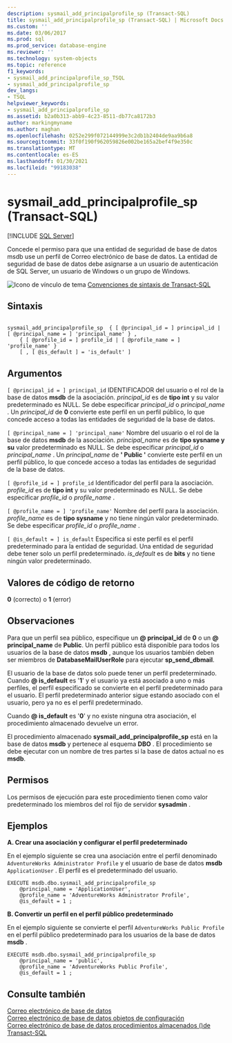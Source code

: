 ```yaml
---
description: sysmail_add_principalprofile_sp (Transact-SQL)
title: sysmail_add_principalprofile_sp (Transact-SQL) | Microsoft Docs
ms.custom: ''
ms.date: 03/06/2017
ms.prod: sql
ms.prod_service: database-engine
ms.reviewer: ''
ms.technology: system-objects
ms.topic: reference
f1_keywords:
- sysmail_add_principalprofile_sp_TSQL
- sysmail_add_principalprofile_sp
dev_langs:
- TSQL
helpviewer_keywords:
- sysmail_add_principalprofile_sp
ms.assetid: b2a0b313-abb9-4c23-8511-db77ca8172b3
author: markingmyname
ms.author: maghan
ms.openlocfilehash: 0252e299f072144999e3c2db1b2404de9aa9b6a8
ms.sourcegitcommit: 33f0f190f962059826e002be165a2bef4f9e350c
ms.translationtype: MT
ms.contentlocale: es-ES
ms.lasthandoff: 01/30/2021
ms.locfileid: "99183038"
---
```

# <a name="sysmail_add_principalprofile_sp-transact-sql"></a>sysmail_add_principalprofile_sp (Transact-SQL)
[!INCLUDE [SQL Server](../../includes/applies-to-version/sqlserver.md)]

  Concede el permiso para que una entidad de seguridad de base de datos msdb use un perfil de Correo electrónico de base de datos. La entidad de seguridad de base de datos debe asignarse a un usuario de autenticación de SQL Server, un usuario de Windows o un grupo de Windows.
  
 ![Icono de vínculo de tema](../../database-engine/configure-windows/media/topic-link.gif "Icono de vínculo de tema") [Convenciones de sintaxis de Transact-SQL](../../t-sql/language-elements/transact-sql-syntax-conventions-transact-sql.md)  
  
## <a name="syntax"></a>Sintaxis  
  
```  
  
sysmail_add_principalprofile_sp  { [ @principal_id = ] principal_id | [ @principal_name = ] 'principal_name' } ,  
    { [ @profile_id = ] profile_id | [ @profile_name = ] 'profile_name' }  
    [ , [ @is_default ] = 'is_default' ]  
```  
  
## <a name="arguments"></a>Argumentos  
`[ @principal_id = ] principal_id` IDENTIFICADOR del usuario o el rol de la base de datos **msdb** de la asociación. *principal_id* es de **tipo int** y su valor predeterminado es NULL. Se debe especificar *principal_id* o *principal_name* . Un *principal_id* de **0** convierte este perfil en un perfil público, lo que concede acceso a todas las entidades de seguridad de la base de datos.  
  
`[ @principal_name = ] 'principal_name'` Nombre del usuario o el rol de la base de datos **msdb** de la asociación. *principal_name* es de **tipo sysname y su** valor predeterminado es NULL. Se debe especificar *principal_id* o *principal_name* . Un *principal_name* de **' Public '** convierte este perfil en un perfil público, lo que concede acceso a todas las entidades de seguridad de la base de datos.  
  
`[ @profile_id = ] profile_id` Identificador del perfil para la asociación. *profile_id* es de **tipo int** y su valor predeterminado es NULL. Se debe especificar *profile_id* o *profile_name* .  
  
`[ @profile_name = ] 'profile_name'` Nombre del perfil para la asociación. *profile_name* es de **tipo sysname** y no tiene ningún valor predeterminado. Se debe especificar *profile_id* o *profile_name* .  
  
`[ @is_default = ] is_default` Especifica si este perfil es el perfil predeterminado para la entidad de seguridad. Una entidad de seguridad debe tener solo un perfil predeterminado. *is_default* es de **bits** y no tiene ningún valor predeterminado.  
  
## <a name="return-code-values"></a>Valores de código de retorno  
 **0** (correcto) o **1** (error)  
  
## <a name="remarks"></a>Observaciones  
 Para que un perfil sea público, especifique un **\@ principal_id** de **0** o un **\@ principal_name** de **Public**. Un perfil público está disponible para todos los usuarios de la base de datos **msdb** , aunque los usuarios también deben ser miembros de **DatabaseMailUserRole** para ejecutar **sp_send_dbmail**.  
  
 El usuario de la base de datos solo puede tener un perfil predeterminado. Cuando **\@ is_default** es '**1**' y el usuario ya está asociado a uno o más perfiles, el perfil especificado se convierte en el perfil predeterminado para el usuario. El perfil predeterminado anterior sigue estando asociado con el usuario, pero ya no es el perfil predeterminado.  
  
 Cuando **\@ is_default** es '**0**' y no existe ninguna otra asociación, el procedimiento almacenado devuelve un error.  
  
 El procedimiento almacenado **sysmail_add_principalprofile_sp** está en la base de datos **msdb** y pertenece al esquema **DBO** . El procedimiento se debe ejecutar con un nombre de tres partes si la base de datos actual no es **msdb**.  
  
## <a name="permissions"></a>Permisos  
 Los permisos de ejecución para este procedimiento tienen como valor predeterminado los miembros del rol fijo de servidor **sysadmin** .  
  
## <a name="examples"></a>Ejemplos  
 **A. Crear una asociación y configurar el perfil predeterminado**  
  
 En el ejemplo siguiente se crea una asociación entre el perfil denominado `AdventureWorks Administrator Profile` y el usuario de base de datos **msdb** `ApplicationUser` . El perfil es el predeterminado del usuario.  
  
```  
EXECUTE msdb.dbo.sysmail_add_principalprofile_sp  
    @principal_name = 'ApplicationUser',  
    @profile_name = 'AdventureWorks Administrator Profile',  
    @is_default = 1 ;  
```  
  
 **B. Convertir un perfil en el perfil público predeterminado**  
  
 En el ejemplo siguiente se convierte el perfil `AdventureWorks Public Profile` en el perfil público predeterminado para los usuarios de la base de datos **msdb** .  
  
```  
EXECUTE msdb.dbo.sysmail_add_principalprofile_sp  
    @principal_name = 'public',  
    @profile_name = 'AdventureWorks Public Profile',  
    @is_default = 1 ;  
```  
  
## <a name="see-also"></a>Consulte también  
 [Correo electrónico de base de datos](../../relational-databases/database-mail/database-mail.md)   
 [Correo electrónico de base de datos objetos de configuración](../../relational-databases/database-mail/database-mail-configuration-objects.md)   
 [Correo electrónico de base de datos procedimientos almacenados &#40;&#41;de Transact-SQL ](../../relational-databases/system-stored-procedures/database-mail-stored-procedures-transact-sql.md)  
  
  
